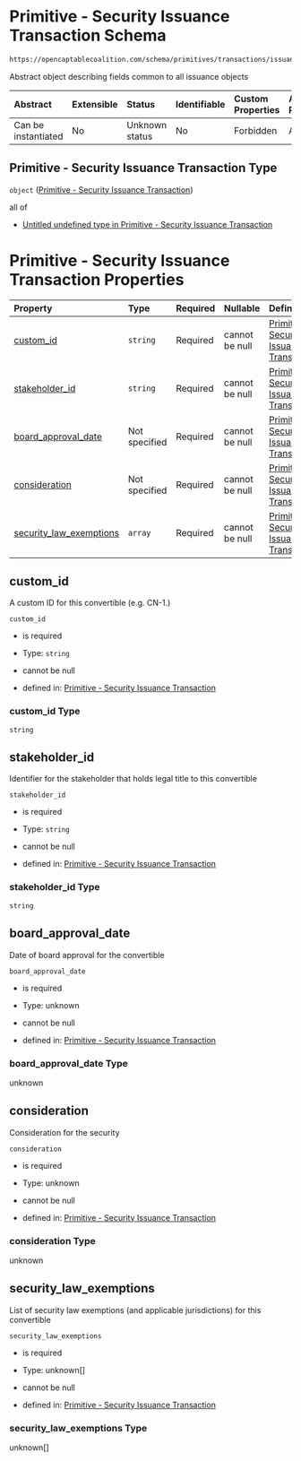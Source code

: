 # Primitive - Security Issuance Transaction Schema

```txt
https://opencaptablecoalition.com/schema/primitives/transactions/issuance/base_issuance
```

Abstract object describing fields common to all issuance objects

| Abstract            | Extensible | Status         | Identifiable | Custom Properties | Additional Properties | Access Restrictions | Defined In                                                                                                                |
| :------------------ | :--------- | :------------- | :----------- | :---------------- | :-------------------- | :------------------ | :------------------------------------------------------------------------------------------------------------------------ |
| Can be instantiated | No         | Unknown status | No           | Forbidden         | Allowed               | none                | [BaseIssuance.schema.json](../../schema/primitives/transactions/issuance/BaseIssuance.schema.json "open original schema") |

## Primitive - Security Issuance Transaction Type

`object` ([Primitive - Security Issuance Transaction](baseissuance.md))

all of

*   [Untitled undefined type in Primitive - Security Issuance Transaction](baseissuance-allof-0.md "check type definition")

# Primitive - Security Issuance Transaction Properties

| Property                                            | Type          | Required | Nullable       | Defined by                                                                                                                                                                                                                                         |
| :-------------------------------------------------- | :------------ | :------- | :------------- | :------------------------------------------------------------------------------------------------------------------------------------------------------------------------------------------------------------------------------------------------- |
| [custom_id](#custom_id)                             | `string`      | Required | cannot be null | [Primitive - Security Issuance Transaction](baseissuance-properties-custom_id.md "https://opencaptablecoalition.com/schema/primitives/transactions/issuance/base_issuance#/properties/custom_id")                                                  |
| [stakeholder_id](#stakeholder_id)                   | `string`      | Required | cannot be null | [Primitive - Security Issuance Transaction](baseissuance-properties-stakeholder_id.md "https://opencaptablecoalition.com/schema/primitives/transactions/issuance/base_issuance#/properties/stakeholder_id")                                        |
| [board_approval_date](#board_approval_date)         | Not specified | Required | cannot be null | [Primitive - Security Issuance Transaction](baseissuance-properties-board_approval_date.md "https://opencaptablecoalition.com/schema/primitives/transactions/issuance/base_issuance#/properties/board_approval_date")                              |
| [consideration](#consideration)                     | Not specified | Required | cannot be null | [Primitive - Security Issuance Transaction](baseissuance-properties-consideration.md "https://opencaptablecoalition.com/schema/primitives/transactions/issuance/base_issuance#/properties/consideration")                                          |
| [security_law_exemptions](#security_law_exemptions) | `array`       | Required | cannot be null | [Primitive - Security Issuance Transaction](baseissuance-properties-security-issuance---security-exemption-array.md "https://opencaptablecoalition.com/schema/primitives/transactions/issuance/base_issuance#/properties/security_law_exemptions") |

## custom_id

A custom ID for this convertible (e.g. CN-1.)

`custom_id`

*   is required

*   Type: `string`

*   cannot be null

*   defined in: [Primitive - Security Issuance Transaction](baseissuance-properties-custom_id.md "https://opencaptablecoalition.com/schema/primitives/transactions/issuance/base_issuance#/properties/custom_id")

### custom_id Type

`string`

## stakeholder_id

Identifier for the stakeholder that holds legal title to this convertible

`stakeholder_id`

*   is required

*   Type: `string`

*   cannot be null

*   defined in: [Primitive - Security Issuance Transaction](baseissuance-properties-stakeholder_id.md "https://opencaptablecoalition.com/schema/primitives/transactions/issuance/base_issuance#/properties/stakeholder_id")

### stakeholder_id Type

`string`

## board_approval_date

Date of board approval for the convertible

`board_approval_date`

*   is required

*   Type: unknown

*   cannot be null

*   defined in: [Primitive - Security Issuance Transaction](baseissuance-properties-board_approval_date.md "https://opencaptablecoalition.com/schema/primitives/transactions/issuance/base_issuance#/properties/board_approval_date")

### board_approval_date Type

unknown

## consideration

Consideration for the security

`consideration`

*   is required

*   Type: unknown

*   cannot be null

*   defined in: [Primitive - Security Issuance Transaction](baseissuance-properties-consideration.md "https://opencaptablecoalition.com/schema/primitives/transactions/issuance/base_issuance#/properties/consideration")

### consideration Type

unknown

## security_law_exemptions

List of security law exemptions (and applicable jurisdictions) for this convertible

`security_law_exemptions`

*   is required

*   Type: unknown\[]

*   cannot be null

*   defined in: [Primitive - Security Issuance Transaction](baseissuance-properties-security-issuance---security-exemption-array.md "https://opencaptablecoalition.com/schema/primitives/transactions/issuance/base_issuance#/properties/security_law_exemptions")

### security_law_exemptions Type

unknown\[]
